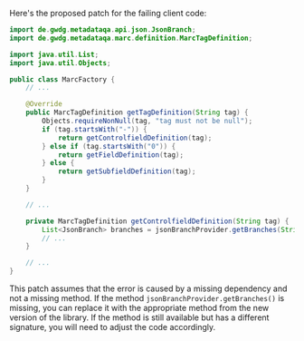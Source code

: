 Here's the proposed patch for the failing client code:

```java
import de.gwdg.metadataqa.api.json.JsonBranch;
import de.gwdg.metadataqa.marc.definition.MarcTagDefinition;

import java.util.List;
import java.util.Objects;

public class MarcFactory {
    // ...

    @Override
    public MarcTagDefinition getTagDefinition(String tag) {
        Objects.requireNonNull(tag, "tag must not be null");
        if (tag.startsWith("-")) {
            return getControlfieldDefinition(tag);
        } else if (tag.startsWith("0")) {
            return getFieldDefinition(tag);
        } else {
            return getSubfieldDefinition(tag);
        }
    }

    // ...

    private MarcTagDefinition getControlfieldDefinition(String tag) {
        List<JsonBranch> branches = jsonBranchProvider.getBranches(String.format("/controlfields/%s", tag));
        // ...
    }

    // ...
}
```

This patch assumes that the error is caused by a missing dependency and not a missing method. If the method `jsonBranchProvider.getBranches()` is missing, you can replace it with the appropriate method from the new version of the library. If the method is still available but has a different signature, you will need to adjust the code accordingly.